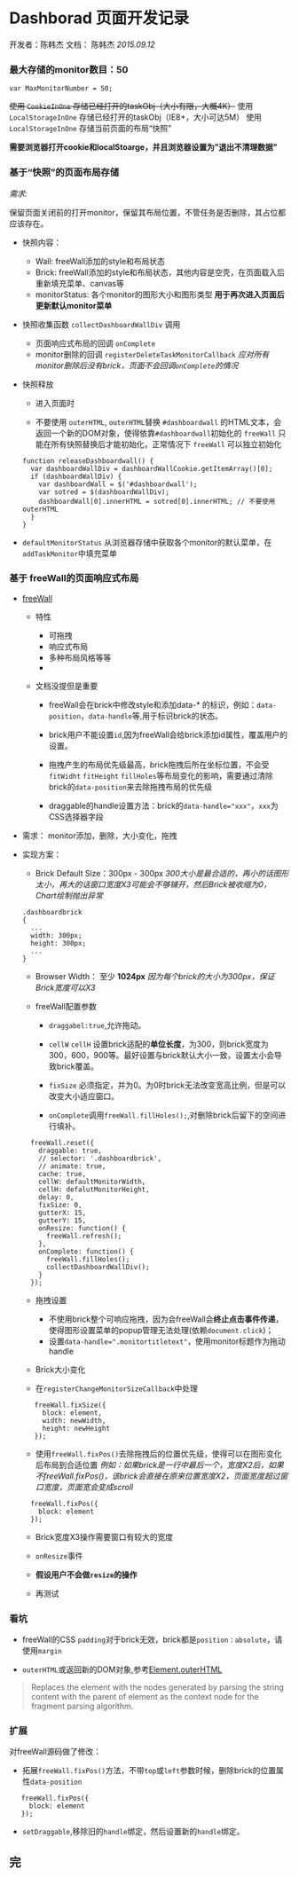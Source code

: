# Dashborad 页面开发记录 #

开发者：陈韩杰
文档： 陈韩杰 *2015.09.12*

### 最大存储的monitor数目：50 ###
```
var MaxMonitorNumber = 50;
```
~~使用 `CookieInOne` 存储已经打开的taskObj（大小有限，大概4K）~~
使用 `LocalStorageInOne` 存储已经打开的taskObj（IE8+，大小可达5M）
使用 `LocalStorageInOne` 存储当前页面的布局“快照” 

**需要浏览器打开cookie和localStoarge，并且浏览器设置为"退出不清理数据"**

### 基于“快照”的页面布局存储 ###

*需求:*

保留页面关闭前的打开monitor，保留其布局位置，不管任务是否删除，其占位都应该存在。

* 快照内容：

  * Wall: freeWall添加的style和布局状态
  * Brick: freeWall添加的style和布局状态，其他内容是空壳，在页面载入后重新填充菜单、canvas等
  * monitorStatus: 各个monitor的图形大小和图形类型
   **用于再次进入页面后更新默认monitor菜单**
  

* 快照收集函数 `collectDashboardWallDiv` 调用

  * 页面响应式布局的回调 `onComplete`
  * monitor删除的回调 `registerDeleteTaskMonitorCallback`
	*应对所有monitor删除后没有brick，页面不会回调`onComplete`的情况*


* 快照释放

  * 进入页面时

  * 不要使用 `outerHTML`, `outerHTML`替换 `#dashboardwall` 的HTML文本，会返回一个新的DOM对象，使得依靠`#dashboardwall`初始化的 `freeWall` 只能在所有快照替换后才能初始化，正常情况下 `freeWall` 可以独立初始化

  ```  
  function releaseDashboardwall() {
    var dashboardWallDiv = dashboardWallCookie.getItemArray()[0];
    if (dashboardWallDiv) {
      var dashboardWall = $('#dashboardwall');
      var sotred = $(dashboardWallDiv);
      dashboardWall[0].innerHTML = sotred[0].innerHTML; // 不要使用 outerHTML
    }
  }
  ```

 * `defaultMonitorStatus` 
  从浏览器存储中获取各个monitor的默认菜单，在`addTaskMonitor`中填充菜单

### 基于 freeWall的页面响应式布局 ###

* [freeWall][freeWall Github]

  * 特性

	* 可拖拽
	* 响应式布局
	* 多种布局风格等等   
	 -
  * 文档没提但是重要

	* freeWall会在brick中修改style和添加data-* 的标识，例如：`data-position`，`data-handle`等,用于标识brick的状态。

    *  brick用户不能设置`id`,因为freeWall会给brick添加id属性，覆盖用户的设置。
    * 拖拽产生的布局优先级最高，brick拖拽后所在坐标位置，不会受`fitWidht` `fitHeight` `fillHoles`等布局变化的影响，需要通过清除brick的`data-position`来去除拖拽布局的优先级

    * draggable的handle设置方法：brick的`data-handle="xxx"`，`xxx`为CSS选择器字段


* 需求： monitor添加，删除，大小变化，拖拽

* 实现方案：

  * Brick Default Size：300px - 300px
  *300大小是最合适的，再小的话图形太小，再大的话窗口宽度X3可能会不够铺开，然后Brick被收缩为0，Chart绘制抛出异常* 

  ```
  .dashboardbrick
  {
    ...
    width: 300px;
    height: 300px;
    ...
  }
  ```

  * Browser Width： 至少 **1024px**
  *因为每个brick的大小为300px，保证Brick宽度可以X3*

  * freeWall配置参数
    * `draggabel:true`,允许拖动。

	* `cellW` `cellH` 设置brick适配的**单位长度**，为300，则brick宽度为300，600，900等。最好设置与brick默认大小一致，设置太小会导致brick覆盖。
    
    * `fixSize` 必须指定，并为0。为0时brick无法改变宽高比例，但是可以改变大小适应窗口。

	* `onComplete`调用`freeWall.fillHoles();`,对删除brick后留下的空间进行填补。

  ```
    freeWall.reset({
      draggable: true,
      // selector: '.dashboardbrick',
      // animate: true,
      cache: true,
      cellW: defaultMonitorWidth,
      cellH: defalutMonitorHeight,
      delay: 0,
      fixSize: 0,
      gutterX: 15,
      gutterY: 15,
      onResize: function() {
        freeWall.refresh();
      },
      onComplete: function() {
        freeWall.fillHoles();
        collectDashboardWallDiv();
      }
    });
  ```

  * 拖拽设置

    * 不使用brick整个可响应拖拽，因为会freeWall会**终止点击事件传递**，使得图形设置菜单的popup管理无法处理(依赖`document.click`)；
    * 设置`data-handle=".monitortitletext"`，使用monitor标题作为拖动handle
    
 

  * Brick大小变化
   * 在`registerChangeMonitorSizeCallback`中处理
   ```
      freeWall.fixSize({
        block: element,
        width: newWidth,
        height: newHeight
      });
   ```
   * 使用`freeWall.fixPos()`去除拖拽后的位置优先级，使得可以在图形变化后布局到合适位置
    *例如：如果brick是一行中最后一个，宽度X2后，如果不freeWall.fixPos()，该brick会直接在原来位置宽度X2，页面宽度超过窗口宽度，页面宽会变成scroll*
    ```
      freeWall.fixPos({
        block: element
      });
    ```
   * Brick宽度X3操作需要窗口有较大的宽度
   

  * `onResize`事件

   * **假设用户不会做`resize`的操作**

   * 再测试

### 看坑 ###

* freeWall的CSS `padding`对于brick无效，brick都是`position：absolute`，请使用`margin`

* `outerHTML`或返回新的DOM对象,参考[Element.outerHTML][Element.outerHTML]
>Replaces the element with the nodes generated by parsing the string content with the parent of element as the context node for the fragment parsing algorithm.

### 扩展 ###
对freeWall源码做了修改：
* 拓展`freeWall.fixPos()`方法，不带`top`或`left`参数时候，删除brick的位置属性`data-position`
```
   freeWall.fixPos({
     block: element
   });
```
* `setDraggable`,移除旧的`handle`绑定，然后设置新的`handle`绑定。
 

## 完 ##

[freeWall Github]: https://github.com/kombai/freewall

[Element.outerHTML]:https://developer.mozilla.org/en-US/docs/Web/API/Element/outerHTML

  
